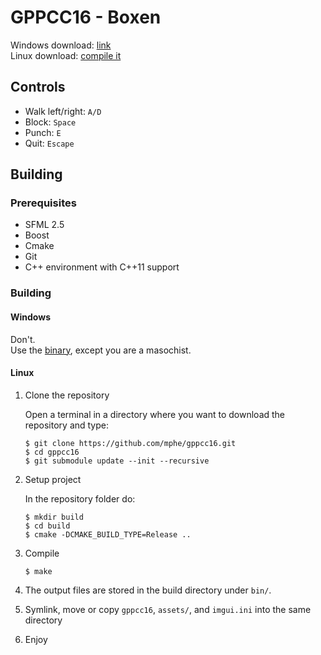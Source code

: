 # GPPCC16 - Boxen

Windows download: [link][windownload]<br/>
Linux download: [compile it](#building)

## Controls
* Walk left/right: `A/D`
* Block: `Space`
* Punch: `E`
* Quit: `Escape`

## Building
### Prerequisites
* SFML 2.5
* Boost
* Cmake
* Git
* C++ environment with C++11 support


### Building
#### Windows
Don't.<br/>
Use the [binary][windownload], except you are a masochist.

#### Linux
1. Clone the repository

    Open a terminal in a directory where you want to download the repository and type:

    ```shell
    $ git clone https://github.com/mphe/gppcc16.git
    $ cd gppcc16
    $ git submodule update --init --recursive
    ```

2. Setup project

    In the repository folder do:
    ```shell
    $ mkdir build
    $ cd build
    $ cmake -DCMAKE_BUILD_TYPE=Release ..
    ```

3. Compile
    ```shell
    $ make
    ```
4. The output files are stored in the build directory under `bin/`.
5. Symlink, move or copy `gppcc16`, `assets/`, and `imgui.ini` into the same directory
6. Enjoy


[windownload]: https://github.com/mphe/gppcc16/releases/download/1.0/gppcc16.zip

